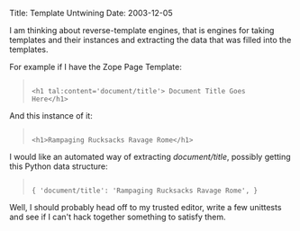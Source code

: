 Title: Template Untwining
Date: 2003-12-05

<p>I am thinking about reverse-template engines, that is engines for
taking templates and their instances and extracting the data that was
filled into the templates.</p>
<p>For example if I have the Zope Page Template:</p>
<blockquote><p><code>
&lt;h1 tal:content='document/title'&gt;<span class='shy'> </span>Document Title Goes
Here&lt;/h1&gt;
</code></p></blockquote>
<p>And this instance of it:</p>
<blockquote><p><code>
&lt;h1&gt;Rampaging Rucksacks Ravage Rome&lt;/h1&gt;
</code></p></blockquote>
<p>I would like an automated way of extracting
<var>document/title</var>, possibly getting this Python data
structure:</p>
<blockquote><p><code>
{ 'document/title': 'Rampaging Rucksacks Ravage Rome', }
</code></p></blockquote>
<p>Well, I should probably head off to my trusted editor, write a few
unittests and see if I can't hack together something to satisfy
them.</p>